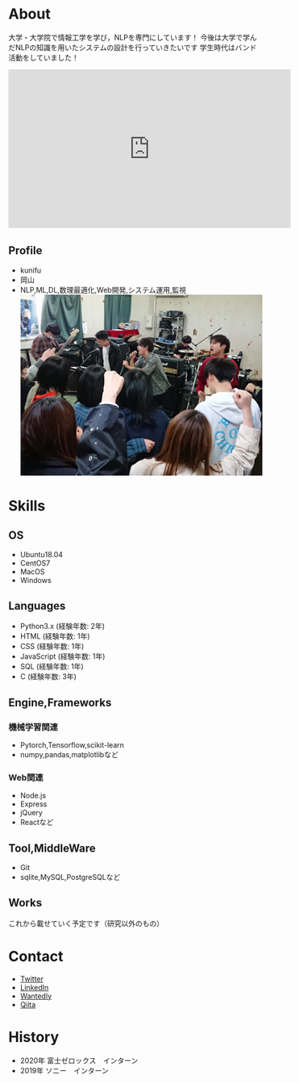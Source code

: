# About

大学・大学院で情報工学を学び，NLPを専門にしています！
今後は大学で学んだNLPの知識を用いたシステムの設計を行っていきたいです
学生時代はバンド活動をしていました！
<iframe width="560" height="315" src="https://www.youtube.com/embed/kmv3UPQddrM" frameborder="0" allow="accelerometer; autoplay; encrypted-media; gyroscope; picture-in-picture" allowfullscreen></iframe>

## Profile
- kunifu
- 岡山
- NLP,ML,DL,数理最適化,Web開発,システム運用,監視
![プロフィール画像](IMG_1080.JPG)

# Skills

## OS
- Ubuntu18.04
- CentOS7
- MacOS
- Windows

## Languages
- Python3.x (経験年数: 2年)
- HTML (経験年数: 1年)
- CSS (経験年数: 1年)
- JavaScript (経験年数: 1年)
- SQL (経験年数: 1年)
- C (経験年数: 3年)

## Engine,Frameworks

### 機械学習関連
- Pytorch,Tensorflow,scikit-learn
- numpy,pandas,matplotlibなど

### Web関連
- Node.js
- Express
- jQuery
- Reactなど

## Tool,MiddleWare
- Git
- sqlite,MySQL,PostgreSQLなど

## Works
これから載せていく予定です（研究以外のもの）

# Contact
- [Twitter](https://twitter.com/orehdare)
- [LinkedIn](https://www.linkedin.com/in/daiki-kou-580781191/)
- [Wantedly](https://www.wantedly.com/users/128453632)
- [Qiita](https://qiita.com/orehdare)

# History
- 2020年 富士ゼロックス　インターン
- 2019年 ソニー　インターン




